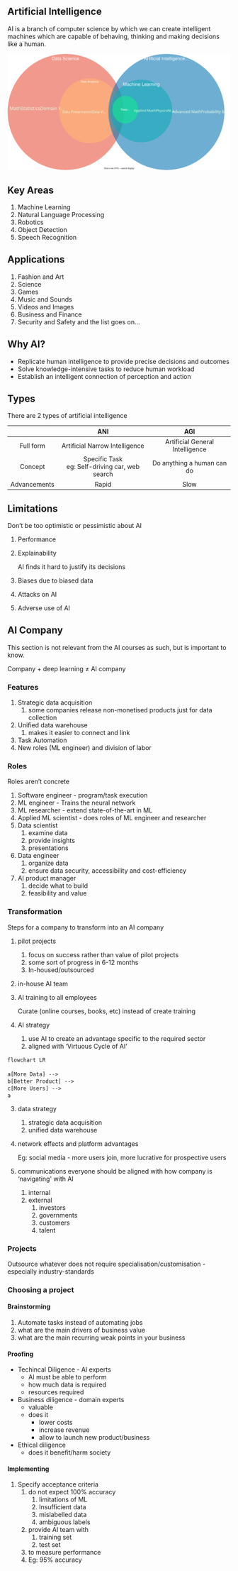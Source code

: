 ## Artificial Intelligence

AI is a branch of computer science by which we can create intelligent machines which are capable of behaving, thinking and making decisions like a human.

![img](./../assets/overview_ai_ml_dl_ds.svg)

## Key Areas

1. Machine Learning
2. Natural Language Processing
3. Robotics
4. Object Detection
5. Speech Recognition

## Applications

1. Fashion and Art
2. Science
3. Games
4. Music and Sounds
5. Videos and Images  
6. Business and Finance
7. Security and Safety and the list goes on...

## Why AI?

- Replicate human intelligence to provide precise decisions and outcomes
- Solve knowledge-intensive tasks to reduce human workload
- Establish an intelligent connection of perception and action

## Types

There are 2 types of artificial intelligence

|              |                         ANI                         |               AGI               |
| :----------: | :-------------------------------------------------: | :-----------------------------: |
|  Full form   |           Artificial Narrow Intelligence            | Artificial General Intelligence |
|   Concept    | Specific Task<br />eg: Self-driving car, web search |   Do anything a human can do    |
| Advancements |                        Rapid                        |              Slow               |

## Limitations

Don’t be too optimistic or pessimistic about AI

1. Performance
2. Explainability
   
   AI finds it hard to justify its decisions
3. Biases due to biased data
4. Attacks on AI
5. Adverse use of AI

## AI Company

This section is not relevant from the AI courses as such, but is important to know.

Company + deep learning $\ne$ AI company

### Features

1. Strategic data acquisition
   1. some companies release non-monetised products just for data collection
2. Unified data warehouse
   1. makes it easier to connect and link
3. Task Automation
4. New roles (ML engineer) and division of labor

### Roles

Roles aren’t concrete

1. Software engineer - program/task execution
2. ML engineer - Trains the neural network
3. ML researcher - extend state-of-the-art in ML
4. Applied ML scientist - does roles of ML engineer and researcher
5. Data scientist
   1. examine data
   2. provide insights
   3. presentations
6. Data engineer
   1. organize data
   2. ensure data security, accessibility and cost-efficiency
7. AI product manager
   1. decide what to build
   2. feasibility and value

### Transformation

Steps for a company to transform into an AI company

1. pilot projects

   1. focus on success rather than value of pilot projects
   2. some sort of progress in 6-12 months
   3. In-housed/outsourced
2. in-house AI team
3. AI training to all employees

   Curate (online courses, books, etc) instead of create training
4. AI strategy
   1. use AI to create an advantage specific to the required sector
   2. aligned with ‘Virtuous Cycle of AI’

```mermaid
flowchart LR
      
a[More Data] -->
b[Better Product] -->
c[More Users] -->
a
```

   3. data strategy
      1. strategic data acquisition
      2. unified data warehouse
   4. network effects and platform advantages

   		Eg: social media - more users join, more lucrative for prospective users
5. communications
   everyone should be aligned with how company is ‘navigating' with AI
   1. internal
   2. external
      1. investors
      2. governments
      3. customers
      4. talent

### Projects

Outsource whatever does not require specialisation/customisation - especially industry-standards

### Choosing a project

#### Brainstorming

1. Automate tasks instead of automating jobs
2. what are the main drivers of business value
3. what are the main recurring weak points in your business

#### Proofing

- Techincal Diligence - AI experts
  - AI must be able to perform
  - how much data is required
  - resources required
- Business diligence - domain experts
  - valuable
  - does it
    - lower costs
    - increase revenue
    - allow to launch new product/business
- Ethical diligence
  - does it benefit/harm society

#### Implementing

1. Specify acceptance criteria
   1. do not expect 100% accuracy
      1. limitations of ML
      2. Insufficient data
      3. mislabelled data
      4. ambiguous labels
   2. provide AI team with 
      1. training set
      2. test set
   3. to measure performance
   4. Eg: 95% accuracy
